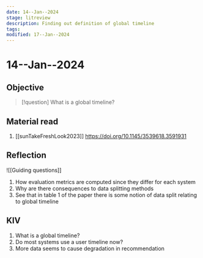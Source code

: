 ```yaml
---
date: 14--Jan--2024
stage: litreview
description: Finding out definition of global timeline
tags: 
modified: 17--Jan--2024
---
```

# 14--Jan--2024
## Objective
>[!question] What is a global timeline?

## Material read
1. [[sunTakeFreshLook2023]] https://doi.org/10.1145/3539618.3591931
## Reflection
![[Guiding questions]]
1. How evaluation metrics are computed since they differ for each system
2. Why are there consequences to data splitting methods
3. See that in table 1 of the paper there is some notion of data split relating to global timeline
## KIV
1. What is a global timeline?
2. Do most systems use a user timeline now?
3. More data seems to cause degradation in recommendation

